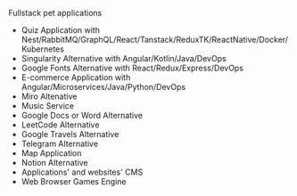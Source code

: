Fullstack pet applications
- Quiz Application with Nest/RabbitMQ/GraphQL/React/Tanstack/ReduxTK/ReactNative/Docker/Kubernetes
- Singularity Alternative with Angular/Kotlin/Java/DevOps
- Google Fonts Alternative with React/Redux/Express/DevOps
- E-commerce Application with Angular/Microservices/Java/Python/DevOps
- Miro Altenative
- Music Service
- Google Docs or Word Alternative
- LeetCode Alternative
- Google Travels Alternative
- Telegram Alternative
- Map Application
- Notion Alternative
- Applications' and websites' CMS
- Web Browser Games Engine